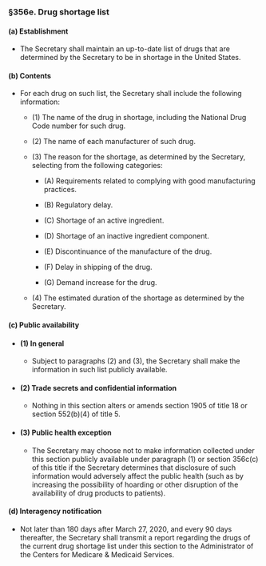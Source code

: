 ### §356e. Drug shortage list
#### (a) Establishment
* The Secretary shall maintain an up-to-date list of drugs that are determined by the Secretary to be in shortage in the United States.

#### (b) Contents
* For each drug on such list, the Secretary shall include the following information:

  * (1) The name of the drug in shortage, including the National Drug Code number for such drug.

  * (2) The name of each manufacturer of such drug.

  * (3) The reason for the shortage, as determined by the Secretary, selecting from the following categories:

    * (A) Requirements related to complying with good manufacturing practices.

    * (B) Regulatory delay.

    * (C) Shortage of an active ingredient.

    * (D) Shortage of an inactive ingredient component.

    * (E) Discontinuance of the manufacture of the drug.

    * (F) Delay in shipping of the drug.

    * (G) Demand increase for the drug.


  * (4) The estimated duration of the shortage as determined by the Secretary.

#### (c) Public availability
* #### (1) In general
  * Subject to paragraphs (2) and (3), the Secretary shall make the information in such list publicly available.

* #### (2) Trade secrets and confidential information
  * Nothing in this section alters or amends section 1905 of title 18 or section 552(b)(4) of title 5.

* #### (3) Public health exception
  * The Secretary may choose not to make information collected under this section publicly available under paragraph (1) or section 356c(c) of this title if the Secretary determines that disclosure of such information would adversely affect the public health (such as by increasing the possibility of hoarding or other disruption of the availability of drug products to patients).

#### (d) Interagency notification
* Not later than 180 days after March 27, 2020, and every 90 days thereafter, the Secretary shall transmit a report regarding the drugs of the current drug shortage list under this section to the Administrator of the Centers for Medicare & Medicaid Services.